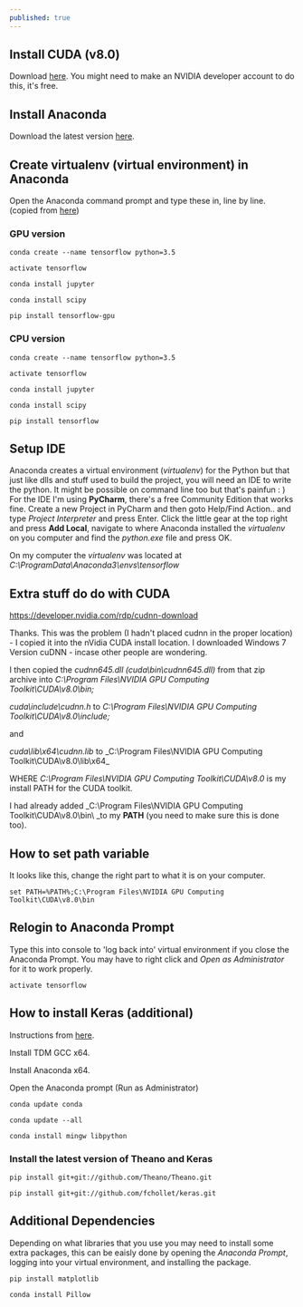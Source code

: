```yaml
---
published: true
---
```

## Install CUDA (v8.0)

Download [here](https://developer.nvidia.com/cuda-downloads). You might need to make an NVIDIA developer account to do this, it's free. 

## Install Anaconda

Download the latest version [here](https://www.continuum.io/downloads).

## Create virtualenv (virtual environment) in Anaconda

Open the Anaconda command prompt and type these in, line by line. (copied from [here](http://www.heatonresearch.com/2017/01/01/tensorflow-windows-gpu.html))

### GPU version

`conda create --name tensorflow python=3.5`

`activate tensorflow`

`conda install jupyter`

`conda install scipy`

`pip install tensorflow-gpu`

### CPU version

`conda create --name tensorflow python=3.5`

`activate tensorflow`

`conda install jupyter`

`conda install scipy`

`pip install tensorflow`

## Setup IDE

Anaconda creates a virtual environment (_virtualenv_) for the Python but that just like dlls and stuff used to build the project, you will need an IDE to write the python. It might be possible on command line too but that's painfun : ) For the IDE I'm using **PyCharm**, there's a free Community Edition that works fine. Create a new Project in PyCharm and then goto Help/Find Action.. and type _Project Interpreter_ and press Enter. Click the little gear at the top right and press **Add Local**, navigate to where Anaconda installed the _virtualenv_ on you computer and find the _python.exe_ file and press OK. 

On my computer the _virtualenv_ was located at _C:\ProgramData\Anaconda3\envs\tensorflow_

## Extra stuff do do with CUDA

https://developer.nvidia.com/rdp/cudnn-download

Thanks. This was the problem (I hadn't placed cudnn in the proper location) - I copied it into the nVidia CUDA install location. I downloaded Windows 7 Version cuDNN - incase other people are wondering.

I then copied the _cudnn645.dll (cuda\bin\cudnn645.dll)_ from that zip archive into _C:\Program Files\NVIDIA GPU Computing Toolkit\CUDA\v8.0\bin\;_

_cuda\include\cudnn.h_ to _C:\Program Files\NVIDIA GPU Computing Toolkit\CUDA\v8.0\include\;_

and

_cuda\lib\x64\cudnn.lib_ to _C:\Program Files\NVIDIA GPU Computing Toolkit\CUDA\v8.0\lib\x64\_

WHERE _C:\Program Files\NVIDIA GPU Computing Toolkit\CUDA\v8.0_ is my install PATH for the CUDA toolkit.

I had already added _C:\Program Files\NVIDIA GPU Computing Toolkit\CUDA\v8.0\bin\ _to my **PATH** (you need to make sure this is done too).

## How to set path variable

It looks like this, change the right part to what it is on your computer.

`set PATH=%PATH%;C:\Program Files\NVIDIA GPU Computing Toolkit\CUDA\v8.0\bin`

## Relogin to Anaconda Prompt

Type this into console to 'log back into' virtual environment if you close the Anaconda Prompt. You may have to right click and _Open as Administrator_ for it to work properly.

`activate tensorflow`

## How to install Keras (additional)

Instructions from [here](http://stackoverflow.com/questions/34097988/how-do-i-install-keras-and-theano-in-anaconda-python-2-7-on-windows).

Install TDM GCC x64.

Install Anaconda x64.

Open the Anaconda prompt (Run as Administrator)

`conda update conda`

`conda update --all`

`conda install mingw libpython`

### Install the latest version of Theano and Keras

`pip install git+git://github.com/Theano/Theano.git`

`pip install git+git://github.com/fchollet/keras.git`

## Additional Dependencies

Depending on what libraries that you use you may need to install some extra packages, this can be eaisly done by opening the _Anaconda Prompt_, logging into your virtual environment, and installing the package.

`pip install matplotlib`

`conda install Pillow`
